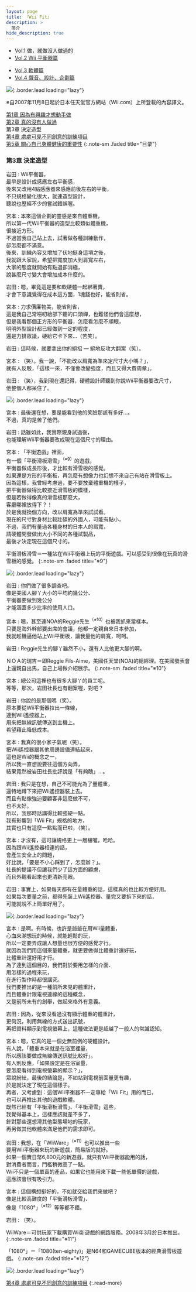 ```yaml
---
layout: page
title: 『Wii Fit』 
description: >
  简介
hide_description: true
---
```


<nav class="pagination heading clearfix" role="navigation">
  <ul>
    <li class="pagination-item">
      <a style="background-color:rgba(225,224,224,0.3);">
        Vol.1 做，就做沒人做過的
      </a>
    </li>
    <li class="pagination-item">
      <a href="../../vol2/1/">
        Vol.2 Wii 平衡器篇
      </a>
    </li>
  </ul>
  <ul>
    <li class="pagination-item">
      <a href="../../vol3/1/">
        Vol.3 軟體篇
      </a>
    </li>
    <li class="pagination-item">
      <a href="../../vol4/1/">
        Vol.4 聲音、設計、企劃篇
      </a>
    </li>
  </ul>
</nav>

![](/interviews/cht-tw/wii/wiifit/vol1/img/wiifit_crv_vol1_11.jpg){:.border.lead loading="lazy"}

※自2007年11月8日起於日本任天堂官方網站（Wii.com）上所登載的內容譯文。

[第1章 因為有興趣才想動手做](1.md)<br>
[第2章 真的沒有人做過](2.md)<br>
第3章 決定造型<br>
[第4章 處處可見不同創意的訓練項目](4.md)<br>
[第5章 關心自己身體健康的重要性](5.md)
{:.note-sm .faded title="目录"}

### 第3章 決定造型

岩田
: Wii平衡器，<br>最早是設計成感應左右平衡感，<br>後來又改用4點感應器來感應前後左右的平衡，<br>不只規格變化很大，就連造型設計，<br>聽說也歷經不少的嘗試錯誤喔。

宮本
: 本來這個企劃的靈感是來自體重機，<br>所以第一代Wii平衡器的造型比較類似體重機，<br>很接近方形。<br>不過當我自己站上去，試著做各種訓練動作，<br>卻怎麼都不滿意。<br>後來，訓練內容又增加了伏地挺身這項之後，<br>我就跟大家說，希望把寬度加大到肩寬左右，<br>大家的態度就開始有點退卻消極，<br>說甚麼尺寸變大會增加成本什麼的。

岩田
: 嗯，畢竟這是要和軟硬體一起綁著賣，<br>才會下意識覺得在成本這方面，1塊錢也好，能省則省。

宮本
: 力求價廉物美，能省則省，<br>這是我自己常嘮叨給部下聽的口頭禪，也難怪他們會這麼想，<br>但是我看那個正方形的平衡器，怎麼看怎麼不順眼，<br>明明外型設計都已經做到一定的程度，<br>還是力排眾議，硬給它卡下來…（苦笑）。

岩田
: 這時候，就要拿出你的絕招 — 絕地反攻大翻案（笑）。

宮本
: （笑）。我一說，「不能改以肩寬為準來定尺寸大小嗎？」，<br>就有人反駁，「這樣一來，不僅會改變強度，而且又得大費周章」。

岩田
: （笑），我到現在還記得，硬體設計師聽到你說Wii平衡器要改尺寸，<br>他整個人都呆住了。


![](/interviews/cht-tw/wii/wiifit/vol1/img/wiifit_vol1_08.jpg){:.border.lead loading="lazy"}

宮本
: 最後還在想，要是能看到他的笑臉那該有多好…。<br>不過，真的是苦了他們。


岩田
: 話雖如此，我實際親身試過後，<br>也能理解Wii平衡器要改成現在這個尺寸的理由。

宮本
: 「平衡遊戲」裡面，<br>有一個「平衡滑板滑雪」<sup>（※9）</sup>的遊戲，<br>平衡器做成長形後，才比較有滑雪板的感覺。<br>如果還是方形的平衡板，再怎麼有想像力也幻想不來自己有站在滑雪板上。<br>因為這樣，我曾經考慮過，要不要放棄體重機的樣子，<br>把平衡器做得比較接近滑雪板的模樣，<br>但是若做得像真的滑雪板那麼大，<br>客廳哪裡放得下？！<br>於是我就換個方向，改以肩寬為準來試試看。<br>現在的尺寸對身材比較壯碩的外國人，可能有點小，<br>不過，我們有量過各種身材的日本人的肩寬，<br>請硬體開發做出大小不同的各種試製品，<br>最後才決定現在這個尺寸的。


平衡滑板滑雪＝一種站在Wii平衡器上玩的平衡遊戲。可以感受到很像在玩真的滑雪板的感覺。
{:.note-sm .faded title="※9"}




![](/interviews/cht-tw/wii/wiifit/vol1/img/wiifit_vol1_07.jpg){:.border.lead loading="lazy"}

岩田
: 你們做了很多調查吧。<br>像是美國人腳丫大小的平均約幾公分、<br>平衡器要做到幾公分<br>才能涵蓋多少比率的使用人口。

宮本
: 嗯，甚至連NOA的Reggie先生<sup>（※10）</sup>也被我抓來當樣本。<br>只要是海外幹部要出席的會議，他都一定親自來日本參加，<br>我就趁機逼他站上Wii平衡板，讓我量他的肩寬，呵呵。

岩田
: Reggie先生的腳丫雖然不小，還有人比他更大腳的啊。


ＮＯＡ的瑞吉＝即Reggie Fils-Aime，美國任天堂(NOA)的總經理。在美國發表會上還親自出馬，自己上場做介紹展示。
{:.note-sm .faded title="※10"}

宮本
: 總公司這裡也有很多大腳丫的員工呢。<br>等等，那次，岩田社長也有翻案喔，對吧？

岩田
: 你說的是那個嗎（笑）。<br>原本要從Wii平衡器拉出一條線，<br>連到Wii遙控器上，<br>用來把無線訊號傳送到主機上。<br>希望藉此降低成本。

宮本
: 我真的很小家子氣呢（笑）。<br>把Wii遙控器跟其他周邊設備連結起來，<br>這也是Wii的概念之一，<br>所以我一直想說要往這個方向弄，<br>結果竟然被岩田社長批評說是「有夠醜」…。

岩田
: 我只是在想，自己不可能光為了量體重，<br>還特地蹲下來把Wii遙控器裝上去。<br>而且有點像強迫要顧客非這麼做不可，<br>也不太好。<br>所以，我那時話講得比較強硬一點。<br>我有影響到「Wii Fit」規格的地方，<br>其實也只有這麼一點點而已啦，（笑）。

宮本
: 才沒有，這可讓規格更上一層樓喔，哈哈。<br>因為跟Wii遙控器相連的話，<br>會產生安全上的問題，<br>好比說，「要是不小心踩到了，怎麼辦？」。<br>社長的提議不但讓我們少了這方面的顧慮，<br>而且外觀看起來也更清新亮眼。

岩田
: 事實上，如果每天都有在量體重的話，這樣真的也比較方便好用。<br>如果每次要量之前，都得先裝上Wii遙控器、量完又要拆下來的話，<br>可能就說不上簡單好用了。


![](/interviews/cht-tw/wii/wiifit/vol1/img/wiifit_vol1_09.jpg){:.border.lead loading="lazy"}

宮本
: 是啊。有時候，也許是爺爺在用Wii量體重，<br>心血來潮想玩的時候，就能輕鬆的玩，<br>所以一定要弄成讓人想量也很方便的感覺才行。<br>就因為我們用這個來量體重，就更要做得比體重計還好玩，<br>比體重計還好用才行。<br>為了達到這個目的，我們對於要用怎樣的介面、<br>用怎樣的過程來玩，<br>在進行製作時都很講究。<br>我們要推出的是一種前所未見的體重計，<br>而且體重計跟電視連線的這種概念，<br>又是前所未有的創舉，做起來格外有意義。 

岩田
: 因為，從來沒看過沒有顯示體重的體重計，<br>更何況，利用無線的方式送出訊號，<br>再把資料顯示到電視螢幕上，這種做法更是超越了一般人的常識認知。

宮本
: 嗯，它真的是一個史無前例的硬體設計。<br>有人說，「體重本來就是在浴室裡量，<br>所以應該要做成無線傳送訊號比較好」。<br>有人則反應，「如果設定是在浴室量，<br>要怎麼看得到電視螢幕的顯示？」，<br>眾說紛紜，最後的結論是，不如站到電視前面量更有趣，<br>於是就決定了現在這個樣子。<br>再者，又考慮到：這個Wii平衡器不一定專給「Wii Fit」用的而已，<br>也可以再推出其他的遊戲軟體。<br>既然已經有「平衡滑板滑雪」、「平衡滑雪」這些，<br>我覺得基本上，這樣應該就差不多了，<br>針對那些還想滑其他型態場地的玩家，<br>再另做其他軟體來滿足他們的需求即可。

岩田
: 我想，在「WiiWare」<sup>（※11）</sup>也可以推出一些<br>要用Wii平衡器來玩的新遊戲，簡易版的就好。<br>如果一個賣日幣6,800元的新遊戲，就只有Wii平衡器能用的話，<br>對消費者而言，門檻稍微高了一點。<br>Wii不只是一個單賣的產品，如果它也能用來下載一些低單價的遊戲，<br>這應該會很有吸引力。

宮本
: 這個構想挺好的，不如就交給我們來做吧？<br>像是比較高難度的「平衡滑板滑雪」、<br>像是「1080°」<sup>（※12）</sup>等等都不錯。

岩田
: （笑）。



WiiWare＝可供玩家下載購買Wii新遊戲的網路服務。2008年3月於日本推出。
{:.note-sm .faded title="※11"}

「1080°」＝「1080(ten-eighty)」是N64和GAMECUBE版本的經典滑雪板遊戲。
{:.note-sm .faded title="※12"}



![](/interviews/cht-tw/wii/wiifit/vol1/img/g_1080.jpg){:.border.lead loading="lazy"}







[第4章 處處可見不同創意的訓練項目](4.md)
{:.read-more}





